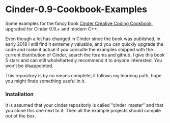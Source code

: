 # Cinder-0.9-Cookbook-Examples
Some examples for the fancy book [Cinder Creative Coding Cookbook](https://www.packtpub.com/application-development/cinder-creative-coding-cookbook), upgraded for Cinder 0.9.+ and modern C++.

Even though a lot has changed in Cinder since the book was published, in early 2018 I still find it extremely valuable, and you can quickly upgrade the code and make it actual if you consulte the examples shipped with the current distribution of Cinder, search the forums and github. I give this book 5 stars and can still wholehartedly recommend it to anyone interested. You won't be disappointed. 

This repository is by no means complete, it follows my learning path, hope you might finde something useful in it. 

### Installation
It is assumed that your cinder repositoriy is called "cinder_master" and that you clone this one next to it. Then all the example projects should compile out of the box. 
